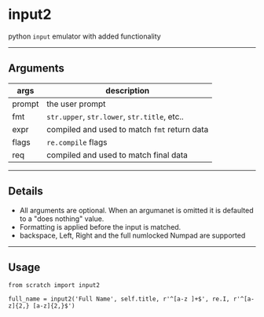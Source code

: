 # input2
python `input` emulator with added functionality

-------

## Arguments
|args|description|
|-|-|
|prompt | the user prompt|
|fmt    | `str.upper`, `str.lower`, `str.title`, etc..|
|expr   | compiled and used to match `fmt` return data|
|flags  | `re.compile` flags|
|req    | compiled and used to match final data|

--------

## Details

* All arguments are optional. When an argumanet is omitted it is defaulted to a "does nothing" value.
* Formatting is applied before the input is matched. 
* backspace, Left, Right and the full numlocked Numpad are supported

-------

## Usage
```python3
from scratch import input2

full_name = input2('Full Name', self.title, r'^[a-z ]+$', re.I, r'^[a-z]{2,} [a-z]{2,}$')
```
